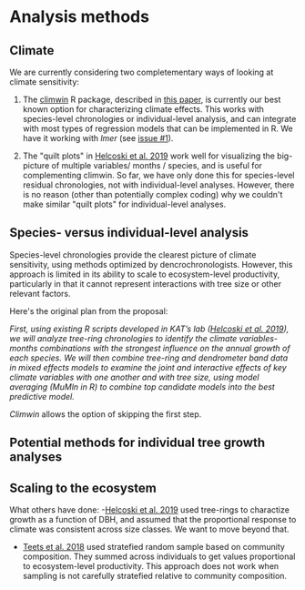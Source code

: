 # Analysis methods

## Climate
We are currently considering two completementary ways of looking at climate sensitivity:

1. The [climwin](https://cran.r-project.org/web/packages/climwin/index.html) R package, described in [this paper](https://besjournals.onlinelibrary.wiley.com/doi/full/10.1111/2041-210X.12590), is currently our best known option for characterizing climate effects. This works with species-level chronologies or individual-level analysis, and can integrate with most types of regression models that can be implemented in R. We have it working with *lmer* (see [issue #1](https://github.com/EcoClimLab/ForestGEO-climate-sensitivity/issues/1)).

2. The "quilt plots" in [Helcoski et al. 2019](https://nph.onlinelibrary.wiley.com/doi/abs/10.1111/nph.15906) work well for visualizing the big-picture of multiple variables/ months / species, and is useful for complementing climwin. So far, we have only done this for species-level residual chronologies, not with individual-level analyses. However, there is no reason (other than potentially complex coding) why we couldn't make similar "quilt plots" for individual-level analyses.

## Species- versus individual-level analysis

Species-level chronologies provide the clearest picture of climate sensitivity, using methods optimized by dencrochronologists. However, this approach is limited in its ability to scale to ecosystem-level productivity, particularly in that it cannot represent interactions with tree size or other relevant factors. 

Here's the original plan from the proposal:

*First, using existing R scripts developed in KAT’s lab ([Helcoski et al. 2019](https://nph.onlinelibrary.wiley.com/doi/abs/10.1111/nph.15906)), we will analyze tree-ring chronologies to identify the climate variables-months combinations with the strongest influence on the annual growth of each species. We will then combine tree-ring and dendrometer band data in mixed effects models to examine the joint and interactive effects of key climate variables with one another and with tree size, using model averaging (MuMln in R) to combine top candidate models into the best predictive model.*

*Climwin* allows the option of skipping the first step. 

## Potential methods for individual tree growth analyses


## Scaling to the ecosystem
What others have done:
-[Helcoski et al. 2019](https://nph.onlinelibrary.wiley.com/doi/abs/10.1111/nph.15906) used tree-rings to charactize growth as a function of DBH, and assumed that the proportional response to climate was consistent across size classes. We want to move beyond that.
- [Teets et al. 2018](https://onlinelibrary.wiley.com/doi/abs/10.1111/gcb.14120) used stratefied random sample based on community composition. They summed across individuals to get values proportional to ecosystem-level productivity. This approach does not work when sampling is not carefully stratefied relative to community composition.

